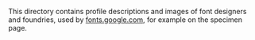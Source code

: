 This directory contains profile descriptions and images of font designers and foundries, used by [fonts.google.com](https://fonts.google.com), for example on the specimen page.
